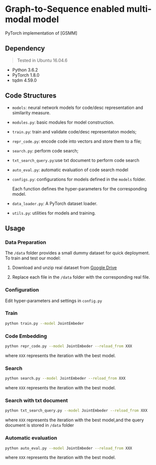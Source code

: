 # Graph-to-Sequence enabled multi-modal model

PyTorch implementation of [GSMM]

## Dependency
> Tested in Ubuntu 16.04.6
* Python 3.6.2
* PyTorch 1.8.0
* tqdm 4.59.0


## Code Structures

 - `models`: neural network models for code/desc representation and similarity measure.
 - `modules.py`: basic modules for model construction.
 - `train.py`: train and validate code/desc representaton models; 
 - `repr_code.py`: encode code into vectors and store them to a file; 
 - `search.py`: perform code search; 
 - `txt_search_query.py`:use txt document to perform code search 
 - `auto_eval.py`: automatic evaluation of code search model
 - `configs.py`: configurations for models defined in the `models` folder. 

   Each function defines the hyper-parameters for the corresponding model.
 - `data_loader.py`: A PyTorch dataset loader.
 - `utils.py`: utilities for models and training. 


## Usage 

   ### Data Preparation 
  The `/data` folder provides a small dummy dataset for quick deployment.  
  To train and test our model:
  
  1) Download and unzip real dataset from [Google Drive]()
  
  2) Replace each file in the `/data` folder with the corresponding real file. 
  
   ### Configuration
   Edit hyper-parameters and settings in `config.py`

   ### Train
   
   ```bash
   python train.py --model JointEmbeder 
   ```
   
   ### Code Embedding
   
   ```bash
   python repr_code.py --model JointEmbeder --reload_from XXX
   ```
   where `XXX` represents the iteration with the best model.
   
   ### Search
   
   ```bash
   python search.py --model JointEmbeder --reload_from XXX
   ```
   where `XXX` represents the iteration with the best model.
   ### Search with txt document
   
   ```bash
   python txt_search_query.py --model JointEmbeder --reload_from XXX
   ```
   where `XXX` represents the iteration with the best model,and the query document is stored in `/data` folder
   
   ### Automatic evaluation
   
   ```bash
   python auto_eval.py --model JointEmbeder --reload_from XXX
   ```
   where `XXX` represents the iteration with the best model.
 

